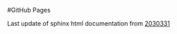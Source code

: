 #GitHub Pages

Last update of sphinx html documentation from [2030331](https://github.com/reflectivity/orsopy/tree/2030331dedaffdfa468e1472fc12cdd911ace8ef)
